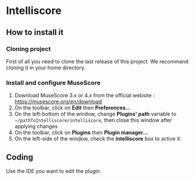 # Intelliscore

## How to install it

### Cloning project

First of all you need to clone the last release of this project. We recommand cloning it in your home directory.

### Install and configure MuseScore

1. Download MuseScore 3.x or 4.x from the official website : https://musescore.org/en/download
2. On the toolbar, click on **Edit** then **Preferences...**
3. On the left-bottom of the window, change **Plugins' path** variable to ``~/pathToIntelliscore/intelliscore``, then close this window after applying changes
4. On the toolbar, click on **Plugins** then **Plugin manager...**
5. On the left-side of the window, check the **intelliscore** box to active it.

## Coding

Use the IDE you want to edit the plugin.
